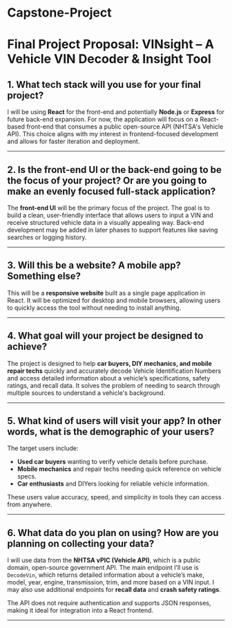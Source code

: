# Capstone-Project
# Final Project Proposal: VINsight – A Vehicle VIN Decoder & Insight Tool

## 1. What tech stack will you use for your final project?
I will be using **React** for the front-end and potentially **Node.js** or **Express** for future back-end expansion. For now, the application will focus on a React-based front-end that consumes a public open-source API (NHTSA's Vehicle API). This choice aligns with my interest in frontend-focused development and allows for faster iteration and deployment.

---

## 2. Is the front-end UI or the back-end going to be the focus of your project? Or are you going to make an evenly focused full-stack application?
The **front-end UI** will be the primary focus of the project. The goal is to build a clean, user-friendly interface that allows users to input a VIN and receive structured vehicle data in a visually appealing way. Back-end development may be added in later phases to support features like saving searches or logging history.

---

## 3. Will this be a website? A mobile app? Something else?
This will be a **responsive website** built as a single page application in React. It will be optimized for desktop and mobile browsers, allowing users to quickly access the tool without needing to install anything.

---

## 4. What goal will your project be designed to achieve?
The project is designed to help **car buyers, DIY mechanics, and mobile repair techs** quickly and accurately decode Vehicle Identification Numbers and access detailed information about a vehicle’s specifications, safety ratings, and recall data. It solves the problem of needing to search through multiple sources to understand a vehicle's background.

---

## 5. What kind of users will visit your app? In other words, what is the demographic of your users?
The target users include:
- **Used car buyers** wanting to verify vehicle details before purchase.
- **Mobile mechanics** and repair techs needing quick reference on vehicle specs.
- **Car enthusiasts** and DIYers looking for reliable vehicle information.

These users value accuracy, speed, and simplicity in tools they can access from anywhere.

---

## 6. What data do you plan on using? How are you planning on collecting your data?
I will use data from the **NHTSA vPIC (Vehicle API)**, which is a public domain, open-source government API. The main endpoint I’ll use is `DecodeVin`, which returns detailed information about a vehicle’s make, model, year, engine, transmission, trim, and more based on a VIN input. I may also use additional endpoints for **recall data** and **crash safety ratings**.

The API does not require authentication and supports JSON responses, making it ideal for integration into a React frontend.

---




